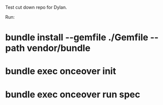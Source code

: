 Test cut down repo for Dylan.

Run:

# bundle install --gemfile ./Gemfile --path vendor/bundle
# bundle exec onceover init
# bundle exec onceover run spec

